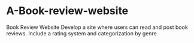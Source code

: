 # A-Book-review-website
Book Review Website Develop a site where users can read and post book reviews. Include a rating system and categorization by genre

